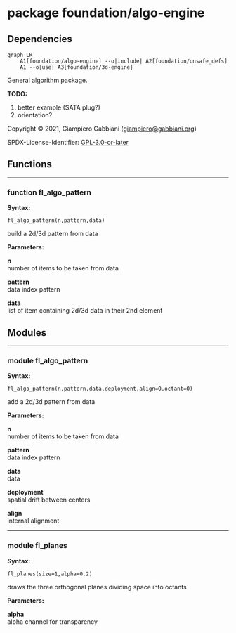 # package foundation/algo-engine

## Dependencies

```mermaid
graph LR
    A1[foundation/algo-engine] --o|include| A2[foundation/unsafe_defs]
    A1 --o|use| A3[foundation/3d-engine]
```

General algorithm package.

__TODO:__

1. better example (SATA plug?)
2. orientation?

Copyright © 2021, Giampiero Gabbiani (giampiero@gabbiani.org)

SPDX-License-Identifier: [GPL-3.0-or-later](https://spdx.org/licenses/GPL-3.0-or-later.html)


## Functions

---

### function fl_algo_pattern

__Syntax:__

```text
fl_algo_pattern(n,pattern,data)
```

build a 2d/3d pattern from data


__Parameters:__

__n__  
number of items to be taken from data

__pattern__  
data index pattern

__data__  
list of item containing 2d/3d data in their 2nd element


## Modules

---

### module fl_algo_pattern

__Syntax:__

    fl_algo_pattern(n,pattern,data,deployment,align=O,octant=O)

add a 2d/3d pattern from data


__Parameters:__

__n__  
number of items to be taken from data

__pattern__  
data index pattern

__data__  
data

__deployment__  
spatial drift between centers

__align__  
internal alignment


---

### module fl_planes

__Syntax:__

    fl_planes(size=1,alpha=0.2)

draws the three orthogonal planes dividing space into octants


__Parameters:__

__alpha__  
alpha channel for transparency


